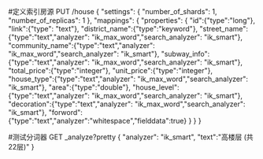 #定义索引房源
PUT /house
{
"settings": {
"number_of_shards": 1,
"number_of_replicas": 1
},
"mappings": {
"properties": {
"id":{"type":"long"},
"link":{"type": "text"},
"district_name":{"type":"keyword"},
"street_name":{"type":"text","analyzer": "ik_max_word","search_analyzer": "ik_smart"},
"community_name":{"type":"text","analyzer": "ik_max_word","search_analyzer": "ik_smart"},
"subway_info":{"type":"text","analyzer": "ik_max_word","search_analyzer": "ik_smart"},
"total_price":{"type":"integer"},
"unit_price":{"type":"integer"},
"house_type":{"type":"text","analyzer": "ik_max_word","search_analyzer": "ik_smart"},
"area":{"type":"double"},
"house_level":{"type":"text","analyzer": "ik_max_word","search_analyzer": "ik_smart"},
"decoration":{"type":"text","analyzer": "ik_max_word","search_analyzer": "ik_smart"},
"forword":{"type":"text","analyzer":"whitespace","fielddata":true}
}
}
}


#测试分词器
GET _analyze?pretty
{
  "analyzer": "ik_smart",
  "text":"高楼层 (共22层)"
}
